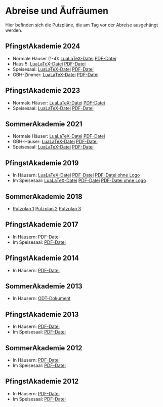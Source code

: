 # Abreise und Äufräumen

Hier befinden sich die Putzpläne, die am Tag vor der Abreise ausgehängt werden.

## PfingstAkademie 2024
- Normale Häuser (1-4): [LuaLaTeX-Datei](pa24-hausputzen.tex) [PDF-Datei](pa24-hausputzen.pdf)
- Haus 5: [LuaLaTeX-Datei](pa24-haus5-putzen.tex) [PDF-Datei](pa24-haus5-putzen.pdf)
- Speisesaal: [LuaLaTeX-Datei](pa24-speisesaalputzen.tex) [PDF-Datei](pa24-speisesaalputzen.pdf)
- GBH-Zimmer: [LuaLaTeX-Datei](pa24-putzplan-goldbornhof.tex) [PDF-Datei](pa24-putzplan-goldbornhof.pdf)

## PfingstAkademie 2023
- Normale Häuser: [LuaLaTeX-Datei](pa23-hausputzen.tex) [PDF-Datei](pa23-hausputzen.pdf)
- Speisesaal: [LuaLaTeX-Datei](pa23-speisesaalputzen.tex) [PDF-Datei](pa23-speisesaalputzen.pdf)

## SommerAkademie 2021
- Normale Häuser: [LuaLaTeX-Datei](sa21-putzplan-haus.tex) [PDF-Datei](sa21-putzplan-haus.pdf)
- GBH-Häuser: [LuaLaTeX-Datei](sa21-putzplan-goldbornhof.tex) [PDF-Datei](sa21-putzplan-goldbornhof.pdf)
- Speisesaal: [LuaLaTeX-Datei](sa21-putzplan-speisesaal.tex) [PDF-Datei](sa21-putzplan-speisesaal.pdf)

## PfingstAkademie 2019
- In Häusern: [LuaLaTeX-Datei](pa19-hausputzenlua.tex) [PDF-Datei](pa19-hausputzenlua.pdf) [PDF-Datei ohne Logo](pa19-hausputzenlua_ohnelogo.pdf)
- Im Speisesaal: [LuaLaTeX-Datei](pa19-speisesaalputzenlua.tex) [PDF-Datei](pa19-speisesaalputzenlua.pdf) [PDF-Datei ohne Logo](pa19-speisesaalputzenlua_ohnelogo.pdf)

## SommerAkademie 2018
- [Putzplan 1](sa18-putzplan-1.jpg) [Putzplan 2](sa18-putzplan-2.jpg) [Putzplan 3](sa18-putzplan-3.jpg)

## PfingstAkademie 2017
- In Häusern: [PDF-Datei](pa17-putzplan_haus.pdf)
- Im Speisesaal: [PDF-Datei](pa17-putzplan_speisesaal.pdf)

## PfingstAkademie 2014
- In Häusern: [PDF-Datei](putzaushang_roh.pdf)

## SommerAkademie 2013
- In Häusern: [ODT-Dokument](aufraeumen_checkliste.odt)

## PfingstAkademie 2013
- In Häusern: [PDF-Datei](putzplan_pa13_haus.pdf)
- Im Speisesaal: [PDF-Datei](putzplan_pa13_speisesaal.pdf)

## SommerAkademie 2012
- In Häusern: [PDF-Datei](putzplan_sa12_haus.pdf)
- Im Speisesaal: [PDF-Datei](putzplan_sa12_speisesaal.pdf)

## PfingstAkademie 2012
- In Häusern: [PDF-Datei](putzplan_pa12_haus.pdf)
- Im Speisesaal: [PDF-Datei](putzplan_pa12_speisesaal.pdf)


